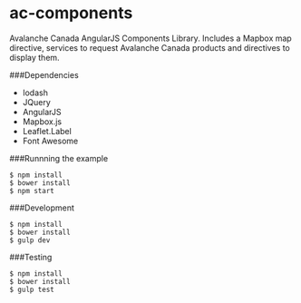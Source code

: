 ac-components
=============

Avalanche Canada AngularJS Components Library. Includes a Mapbox map directive, services to request Avalanche Canada products and directives to display them.

###Dependencies
* lodash
* JQuery
* AngularJS
* Mapbox.js
* Leaflet.Label
* Font Awesome

###Runnning the example

````
$ npm install
$ bower install
$ npm start
````

###Development

````
$ npm install
$ bower install
$ gulp dev
````

###Testing

````
$ npm install
$ bower install
$ gulp test
````






